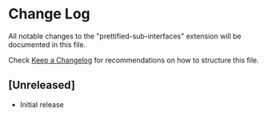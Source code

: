# Change Log

All notable changes to the "prettified-sub-interfaces" extension will be documented in this file.

Check [Keep a Changelog](http://keepachangelog.com/) for recommendations on how to structure this file.

## [Unreleased]

- Initial release
